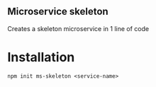 ## Microservice skeleton

Creates a skeleton microservice in 1 line of code

# Installation
`npm init ms-skeleton <service-name>`
